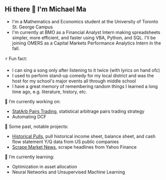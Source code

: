## Hi there 👋 I'm Michael Ma

- I'm a Mathematics and Economics student at the University of Toronto St. George Campus
- I'm currently at BMO as a Financial Analyst Intern making spreadsheets simpler, more efficient, and faster using VBA, Python, and SQL. I'll be joining OMERS as a Capital Markets Performance Analytics Intern in the fall. 

⚡ Fun fact:
- I can sing a song only after listening to it twice (with lyrics on hand ofc)
- I used to perform stand-up comedy for my local district and was the host for my school's major events all through middle school
- I have a great memory of remembering random things I learned a long time ago, e.g. literature, history, etc.
  
🔭 I’m currently working on:
- [StatArb Pairs Trading](https://github.com/MJZMA/MM_Projects/blob/main/statarb_pairs_MM.ipynb), statistical arbitrage pairs trading strategy 
- Automating DCF

💎 Some past, notable projects:
- [Historical Pulls](https://github.com/MJZMA/MM_Projects/blob/main/pull_historicals.ipynb), pull historical income sheet, balance sheet, and cash flow statement Y/Q data from US public companies 
- [Scrape Market News](https://github.com/MJZMA/MM_Projects/blob/main/scrape_news.ipynb), scrape headlines from Yahoo Finance 

🌱 I’m currently learning:
- Optimization in asset allocation
- Neural Networks and Unsupervised Machine Learning

